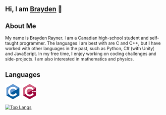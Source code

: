<h2>Hi, I am <a href="https://github.com/bcer-dev">Brayden</a> 👋</h1>

## About Me
My name is Brayden Rayner. I am a Canadian high-school student and self-taught programmer. The languages I am best with are C and C++, but I have worked with other languages in the past, such as Python, C# (with Unity) and JavaScript. In my free time, I enjoy working on coding challenges and side-projects. I am also interested in mathematics and physics.

## Languages
<img src="https://github.com/devicons/devicon/blob/master/icons/c/c-original.svg" width="50" height="50"/>
<img src="https://github.com/devicons/devicon/blob/master/icons/cplusplus/cplusplus-original.svg" width="50" height="50"/>


[![Top Langs](https://github-readme-stats.vercel.app/api/top-langs/?username=bcer-dev&langs_count=5&theme=tokyonight&layout=compact)](https://github.com/anuraghazra/github-readme-stats)
